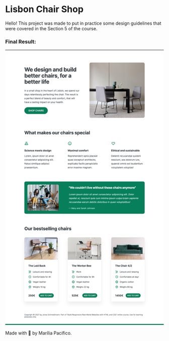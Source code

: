 <h1> Lisbon Chair Shop </h1>

<p> Hello! This project was made to put in practice some design guidelines that were covered in the Section 5 of the course. </p>

<h3> Final Result: </h3> <hr/>

<img src="img/final-page.png">

<p> Made with 💖 by Marília Pacífico. </p>

